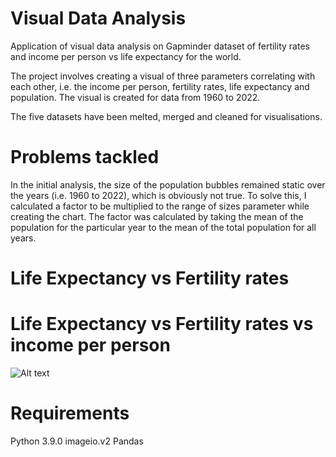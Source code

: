 # Visual Data Analysis

Application of visual data analysis on Gapminder dataset of fertility rates and income per person vs life expectancy for the world.

The project involves creating a visual of three parameters correlating with each other, i.e. the income per person, fertility rates, life expectancy and population. The visual is created for data from 1960 to 2022. 

The five datasets have been melted, merged and cleaned for visualisations. 

# Problems tackled

In the initial analysis, the size of the population bubbles remained static over the years (i.e. 1960 to 2022), which is obviously not true. To solve this, I calculated a factor to be multiplied to the range of sizes parameter while creating the chart. The factor was calculated by taking the mean of the population for the particular year to the mean of the total population for all years.

# Life Expectancy vs Fertility rates

# Life Expectancy vs Fertility rates vs income per person 
![Alt text](final_gif_with_income_png.gif)

# Requirements

Python 3.9.0
imageio.v2
Pandas
